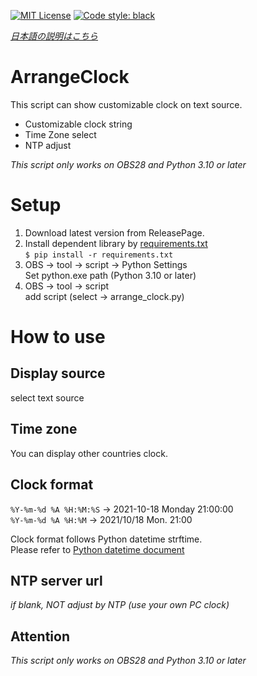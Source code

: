 [![MIT License](http://img.shields.io/badge/license-MIT-blue.svg?style=flat)](LICENSE)
[![Code style: black](https://img.shields.io/badge/code%20style-black-000000.svg)](https://github.com/psf/black)

[*日本語の説明はこちら*](README_JP.md)


# ArrangeClock
This script can show customizable clock on text source.

* Customizable clock string
* Time Zone select
* NTP adjust

*This script only works on OBS28 and Python 3.10 or later*


# Setup
1. Download latest version from ReleasePage.
2. Install dependent library by [requirements.txt](requirements.txt)<br>```$ pip install -r requirements.txt```
3. OBS -> tool -> script -> Python Settings<br>Set python.exe path (Python 3.10 or later)
4. OBS -> tool -> script<br>add script (select -> arrange_clock.py)

# How to use
## Display source
select text source

## Time zone
You can display other countries clock.

## Clock format
```%Y-%m-%d %A %H:%M:%S``` -> 2021-10-18 Monday 21:00:00<br>
```%Y-%m-%d %A %H:%M``` -> 2021/10/18 Mon. 21:00

Clock format follows Python datetime strftime.<br>
Please refer to [Python datetime document](https://docs.python.org/3.10/library/datetime.html#strftime-and-strptime-format-code)


## NTP server url
*if blank, NOT adjust by NTP (use your own PC clock)*


## Attention
*This script only works on OBS28 and Python 3.10 or later*